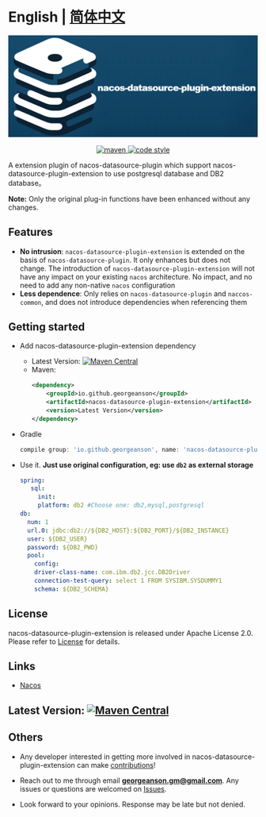 # English | [简体中文](./README_zhCN.md)

<p align="center">
<img src="https://raw.githubusercontent.com/GeorgeAnson/nacos-datasource-plugin-extension/2.2.0/others/images/logo.jpg" alt="nacos-datasource-plugin-extension" title="nacos-datasource-plugin-extension" width="557"/>
</p>


<p align="center">
  <a href="https://search.maven.org/search?q=g:io.github.georgeanson%20a:nacos-datasource-plugin-extension">
    <img alt="maven" src="https://img.shields.io/maven-central/v/io.github.georgeanson/nacos-datasource-plugin-extension.svg?style=flat-square">
  </a>

  <a href="https://www.apache.org/licenses/LICENSE-2.0">
    <img alt="code style" src="https://img.shields.io/badge/license-Apache%202-4EB1BA.svg?style=flat-square">
  </a>
</p>

A extension plugin of nacos-datasource-plugin which support nacos-datasource-plugin-extension to use postgresql database and DB2 database。

**Note:** Only the original plug-in functions have been enhanced without any changes.


## Features
- **No intrusion**: `nacos-datasource-plugin-extension` is extended on the basis of `nacos-datasource-plugin`. It only enhances but does not change. The introduction of `nacos-datasource-plugin-extension` will not have any impact on your existing `nacos` architecture. No impact, and no need to add any non-native `nacos` configuration
- **Less dependence**: Only relies on `nacos-datasource-plugin` and `naccos-common`, and does not introduce dependencies when referencing them


## Getting started

-   Add nacos-datasource-plugin-extension dependency
    - Latest Version: [![Maven Central](https://img.shields.io/maven-central/v/io.github.georgeanson/nacos-datasource-plugin-extension.svg)](https://search.maven.org/search?q=g:io.github.georgeanson%20a:nacos-datasource-plugin-extension)
    - Maven:
      ```xml
      <dependency>
          <groupId>io.github.georgeanson</groupId>
          <artifactId>nacos-datasource-plugin-extension</artifactId>
          <version>Latest Version</version>
      </dependency>
      ```

-    Gradle
      ```groovy
      compile group: 'io.github.georgeanson', name: 'nacos-datasource-plugin-extension', version: 'Latest Version'
      ```
      
-    Use it. **Just use original configuration, eg: use `db2` as external storage**
     ```yaml
     spring:
        sql:
          init:
          platform: db2 #Choose one: db2,mysql,postgresql
     db:
       num: 1
       url.0: jdbc:db2://${DB2_HOST}:${DB2_PORT}/${DB2_INSTANCE}
       user: ${DB2_USER}
       password: ${DB2_PWD}
       pool:
         config:
         driver-class-name: com.ibm.db2.jcc.DB2Driver
         connection-test-query: select 1 FROM SYSIBM.SYSDUMMY1
         schema: ${DB2_SCHEMA}
     ```


## License

nacos-datasource-plugin-extension is released under Apache License 2.0. Please refer to [License](./LICENSE) for details.

## Links

- [Nacos](https://github.com/alibaba/nacos)


## Latest Version: [![Maven Central](https://img.shields.io/maven-central/v/io.github.georgeanson/nacos-datasource-plugin-extension.svg)](https://search.maven.org/search?q=g:io.github.georgeanson%20a:nacos-datasource-plugin-extension)


## Others

- Any developer interested in getting more involved in nacos-datasource-plugin-extension can make [contributions](https://github.com/GeorgeAnson/nacos-datasource-plugin-extension/pulls)!

- Reach out to me through email **georgeanson.gm@gmail.com**. Any issues or questions are welcomed on [Issues](https://github.com/GeorgeAnson/nacos-datasource-plugin-extension/issues).

- Look forward to your opinions. Response may be late but not denied.
